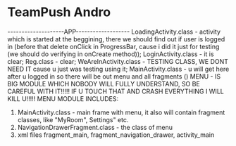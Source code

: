 # TeamPush Andro

--------------------APP-------------------
LoadingActivity.class - activity which is started at the beggining, there we should find out if user is logged in (before that delete onClick in ProgressBar, cause i did it just for testing (we should do verifying in onCreate method));
LoginActivity.class - it is clear;
Reg.class - clear;
WeAreInActivity.class - TESTING CLASS, WE DONT NEED IT cause u just was testing using it;
MainActivity.class - u will get here after u logged in so there will be out menu and all fragments ()
MENU - IS BIG MODULE WHICH NOBODY WILL FULLY UNDERSTAND, SO BE CAREFUL WITH IT!!!!!
IF U TOUCH THAT AND CRASH EVERYTHING I WILL KILL U!!!!!
MENU MODULE INCLUDES:
1) MainActivity.class - main frame with menu, it also will contain fragment classes, like "MyRoom", Settings" etc.
2) NavigationDrawerFragment.class - the class of menu
3) xml files fragment_main, fragment_navigation_drawer, activity_main
